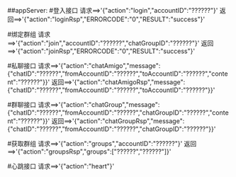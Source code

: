 ##appServer:
#登入接口
	请求==>'{"action":"login","accountID":"??????"}'
	返回==>'{"action":"loginRsp","ERRORCODE":"0","RESULT":"success"}'

#绑定群组
	请求==>'{"action":"join","accountID":"??????","chatGroupID":"??????"}'
	返回==>'{"action":"joinRsp","ERRORCODE":"0","RESULT":"success"}'

#私聊接口
	请求==>'{"action":"chatAmigo","message":{"chatID":"??????","fromAccountID":"??????","toAccountID":"??????","content":"??????"}}'
	返回==>'{"action":"chatAmigoRsp","message":{"chatID":"??????","fromAccountID":"??????","toAccountID":"??????"}}'

#群聊接口
	请求==>'{"action":"chatGroup","message":{"chatID":"??????","fromAccountID":"??????","chatGroupID":"??????","content":"??????"}}'
	返回==>'{"action":"chatGroupRsp","message":{"chatID":"??????","fromAccountID":"??????","chatGroupID":"??????"}}'

#获取群组
	请求==>'{"action":"groups","accountID":"??????"}'
	返回==>'{"action":"groupsRsp","groups":["??????","??????"]}'

#心跳接口
	请求==>'{"action":"heart"}'


